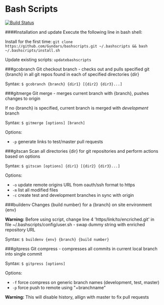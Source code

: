 Bash Scripts
===========
[![Build Status](https://travis-ci.org/Gundars/bashscripts.png?branch=master)](https://travis-ci.org/Gundars/bashscripts)

####Installation and update
Execute the following line in bash shell:

Install for the first time: 
`git clone https://github.com/Gundars/bashscripts.git ~/.bashscripts && bash ~/.bashscripts/install.sh`

Update existing scripts: 
`updatebashscripts`

###gcobranch
Git checkout branch - checks out and pulls specified git {branch} in all git repos found in each of specified directories {dir}

Syntax: `$ gcobranch {branch} {dir1} [{dir2} {dir3}...]`

###gitmerge
Git merge - merges current branch with {branch}, pushes changes to origin

If no {branch} is specified, current branch is merged with *development* branch

Syntax: `$ gitmerge [options] [branch]`

Options:
- `-p`  generate links to test/master pull requests

###gitscan
Scan all directories {dir} for git repositories and perform actions based on options

Syntax: `$ gitscan [options] {dir1} [{dir2} {dir3}...]`

Options:
- `-o`  update remote origins URL from oauth/ssh format to https
- `-m`  list all modified files
- `-c`  create test and development branches in sync with origin

###buildenv
Changes {build number} for a {branch} on site environment {env}

**Warning:** Before using script, change line 4 'https/link/to/encriched.git' in file ~/.bashscripts/config/user.sh - swap dummy string with enriched repository URL

Syntax: `$ buildenv {env} {branch} {build number}`

###gitpress
Git compress - compresses all commits in current local branch into single commit

Syntax: `$ gitpress [options]`

Options:
- `-f`  force compress on generic branch names (development, test, master)
- `-p`  force push to remote using "+branchname"

**Warning:** This will disable history, allign with master to fix pull requests

